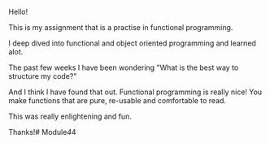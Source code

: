 Hello! 

This is my assignment that is a practise in functional programming.

I deep dived into functional and object oriented programming and learned alot. 

The past few weeks I have been wondering "What is the best way to structure my code?"

And I think I have found that out. Functional programming is really nice! 
You make functions that are pure, re-usable and comfortable to read. 

This was really enlightening and fun. 

Thanks!#   M o d u l e _ 4 _ 4  
 